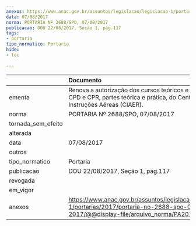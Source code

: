 ```yaml
---
anexos: https://www.anac.gov.br/assuntos/legislacao/legislacao-1/portarias/2017/portaria-no-2688-spo-07-08-2017/@@display-file/arquivo_norma/PA2017-2688.pdf
data: 07/08/2017
norma: PORTARIA Nº 2688/SPO, 07/08/2017
publicacao: DOU 22/08/2017, Seção 1, pág.117
tags:
- portaria
tipo_normatico: Portaria
hide: 
- toc 
 
---
```


|                    | Documento                                                                                                                                            |
|:-------------------|:-----------------------------------------------------------------------------------------------------------------------------------------------------|
| ementa             | Renova a autorização dos cursos teóricos e práticos de CPD e CPR, partes teórica e prática, do Centro de Instruções Aéreas (CIAER).                  |
| norma              | PORTARIA Nº 2688/SPO, 07/08/2017                                                                                                                     |
| tornada_sem_efeito |                                                                                                                                                      |
| alterada           |                                                                                                                                                      |
| data               | 07/08/2017                                                                                                                                           |
| outros             |                                                                                                                                                      |
| tipo_normatico     | Portaria                                                                                                                                             |
| publicacao         | DOU 22/08/2017, Seção 1, pág.117                                                                                                                     |
| revogada           |                                                                                                                                                      |
| em_vigor           |                                                                                                                                                      |
| anexos             | https://www.anac.gov.br/assuntos/legislacao/legislacao-1/portarias/2017/portaria-no-2688-spo-07-08-2017/@@display-file/arquivo_norma/PA2017-2688.pdf |
